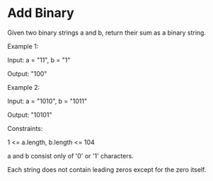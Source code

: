 # Add Binary

Given two binary strings a and b, return their sum as a binary string.

 

Example 1:

Input: a = "11", b = "1"

Output: "100"

Example 2:

Input: a = "1010", b = "1011"

Output: "10101"
 

Constraints:

1 <= a.length, b.length <= 104

a and b consist only of '0' or '1' characters.

Each string does not contain leading zeros except for the zero itself.
